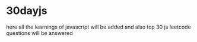 # 30dayjs

here all the learnings of javascript will be added and also top 30 js leetcode questions will be answered


